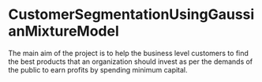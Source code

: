 # CustomerSegmentationUsingGaussianMixtureModel
The main aim of the project is to help the business level customers to find the best products that an organization should invest as per the demands of the public to earn profits by spending minimum capital.  
